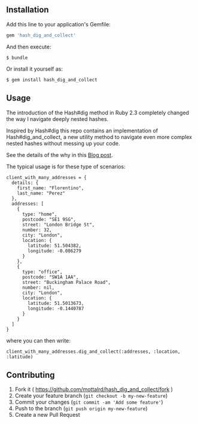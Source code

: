 ## Installation

Add this line to your application's Gemfile:

```ruby
gem 'hash_dig_and_collect'
```

And then execute:

    $ bundle

Or install it yourself as:

    $ gem install hash_dig_and_collect

## Usage

The introduction of the Hash#dig  method in Ruby 2.3 completely changed the way I navigate deeply nested hashes. 

Inspired by Hash#dig this repo contains an implementation of Hash#dig_and_collect, a new utility method to navigate even more complex nested hashes without messing up your code. 

See the details of the why in this [Blog post](http://www.alfredo.motta.name/making-ruby-hashdig-even-more-awesome-introducing-hashdig_and_collect).

The typical usage is for these type of scenarios:

```
client_with_many_addresses = {
  details: {
    first_name: "Florentino",
    last_name: "Perez"
  },
  addresses: [
    {
      type: "home",
      postcode: "SE1 9SG",
      street: "London Bridge St",
      number: 32,
      city: "London",
      location: {
        latitude: 51.504382,
        longitude: -0.086279
      }
    },
    {
      type: "office",
      postcode: "SW1A 1AA",
      street: "Buckingham Palace Road",
      number: nil,
      city: "London",
      location: {
        latitude: 51.5013673,
        longitude: -0.1440787
      }
    }
  ]
}
```

where you can then write:

```
client_with_many_addresses.dig_and_collect(:addresses, :location, :latitude)
```

## Contributing

1. Fork it ( https://github.com/mottalrd/hash_dig_and_collect/fork )
2. Create your feature branch (`git checkout -b my-new-feature`)
3. Commit your changes (`git commit -am 'Add some feature'`)
4. Push to the branch (`git push origin my-new-feature`)
5. Create a new Pull Request
